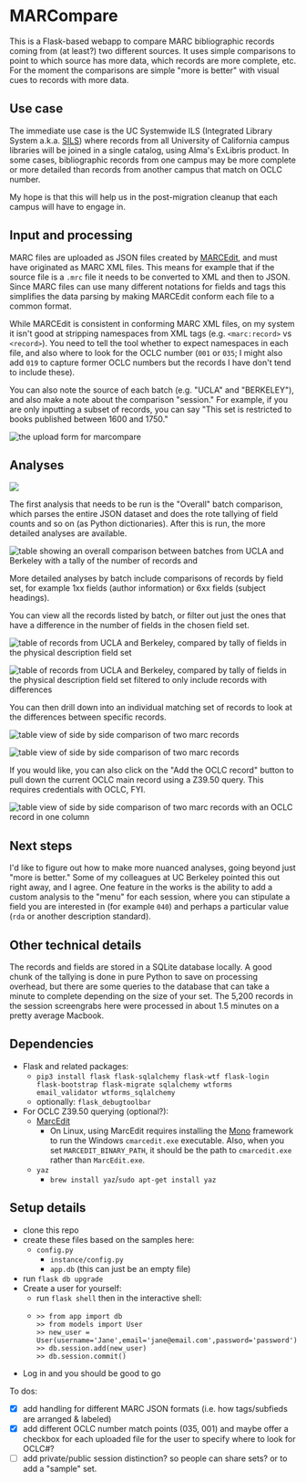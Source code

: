 # MARCompare

This is a Flask-based webapp to compare MARC bibliographic records coming from (at least?) two different sources. It uses simple comparisons to point to which source has more data, which records are more complete, etc. For the moment the comparisons are simple "more is better" with visual cues to records with more data.


## Use case

The immediate use case is the UC Systemwide ILS (Integrated Library System a.k.a. [SILS](https://libraries.universityofcalifornia.edu/sils)) where records from all University of California campus libraries will be joined in a single catalog, using Alma's ExLibris product. In some cases, bibliographic records from one campus may be more complete or more detailed than records from another campus that match on OCLC number.

My hope is that this will help us in the post-migration cleanup that each campus will have to engage in.

## Input and processing

MARC files are uploaded as JSON files created by [MARCEdit](https://marcedit.reeset.net/), and must have originated as MARC XML files. This means for example that if the source file is a `.mrc` file it needs to be converted to XML and then to JSON. Since MARC files can use many different notations for fields and tags this simplifies the data parsing by making MARCEdit conform each file to a common format.

While MARCEdit is consistent in conforming MARC XML files, on my system it isn't good at stripping namespaces from XML tags (e.g. `<marc:record>` vs `<record>`). You need to tell the tool whether to expect namespaces in each file, and also where to look for the OCLC number (`001` or `035`; I might also add `019` to capture former OCLC numbers but the records I have don't tend to include these).

You can also note the source of each batch (e.g. "UCLA" and "BERKELEY"), and also make a note about the comparison "session." For example, if you are only inputting a subset of records, you can say "This set is restricted to books published between 1600 and 1750."

![the upload form for marcompare](app/static/images/upload_form.png)

## Analyses

![](app/static/images/analysis_menu.png)

The first analysis that needs to be run is the "Overall" batch comparison, which parses the entire JSON dataset and does the rote tallying of field counts and so on (as Python dictionaries). After this is run, the more detailed analyses are available.

![table showing an overall comparison between batches from UCLA and Berkeley with a tally of the number of records and ](app/static/images/overall_comparison.png)

More detailed analyses by batch include comparisons of records by field set, for example 1xx fields (author information) or 6xx fields (subject headings).

You can view all the records listed by batch, or filter out just the ones that have a difference in the number of fields in the chosen field set.

![table of records from UCLA and Berkeley, compared by tally of fields in the physical description field set](app/static/images/3xx_set.png)


![table of records from UCLA and Berkeley, compared by tally of fields in the physical description field set filtered to only include records with differences](app/static/images/3xx_set-filtered.png)

You can then drill down into an individual matching set of records to look at the differences between specific records.

![table view of side by side comparison of two marc records](app/static/images/side-by-side_1.png)

![table view of side by side comparison of two marc records](app/static/images/side-by-side_2.png)

If you would like, you can also click on the "Add the OCLC record" button to pull down the current OCLC main record using a Z39.50 query. This requires credentials with OCLC, FYI.

![table view of side by side comparison of two marc records with an OCLC record in one column](app/static/images/side-by-side_w-oclc.png)

## Next steps

I'd like to figure out how to make more nuanced analyses, going beyond just "more is better." Some of my colleagues at UC Berkeley pointed this out right away, and I agree. One feature in the works is the ability to add a custom analysis to the "menu" for each session, where you can stipulate a field you are interested in (for example `040`) and perhaps a particular value (`rda` or another description standard).

## Other technical details

The records and fields are stored in a SQLite database locally. A good chunk of the tallying is done in pure Python to save on processing overhead, but there are some queries to the database that can take a minute to complete depending on the size of your set. The 5,200 records in the session screengrabs here were processed in about 1.5 minutes on a pretty average Macbook.

## Dependencies

* Flask and related packages:
	* `pip3 install flask flask-sqlalchemy flask-wtf flask-login flask-bootstrap flask-migrate sqlalchemy wtforms email_validator wtforms_sqlalchemy`
	* optionally: `flask_debugtoolbar`
* For OCLC Z39.50 querying (optional?):
	* [MarcEdit](https://marcedit.reeset.net/)
	  * On Linux, using MarcEdit requires installing the [Mono](http://www.mono-project.com/download/stable/#download-lin-ubuntu) framework to run the Windows `cmarcedit.exe` executable. Also, when you set `MARCEDIT_BINARY_PATH`, it should be the path to `cmarcedit.exe` rather than `MarcEdit.exe`.
	* `yaz`
		* `brew install yaz`/`sudo apt-get install yaz`

## Setup details

* clone this repo
* create these files based on the samples here:
  * `config.py`
	* `instance/config.py`
	* `app.db` (this can just be an empty file)
* run `flask db upgrade`
* Create a user for yourself:
  * run `flask shell` then in the interactive shell:
  * ```
	>> from app import db
	>> from models import User
	>> new_user = User(username='Jane',email='jane@email.com',password='password')
	>> db.session.add(new_user)
	>> db.session.commit()
	```
* Log in and you should be good to go




To dos:

- [x] add handling for different MARC JSON formats (i.e. how tags/subfieds are arranged & labeled)
- [x] add different OCLC number match points (035, 001) and maybe offer a checkbox for each uploaded file for the user to specify where to look for OCLC#?
- [ ] add private/public session distinction? so people can share sets? or to add a "sample" set.

